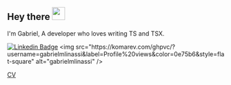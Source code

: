 ## Hey there <img src="https://media.giphy.com/media/hvRJCLFzcasrR4ia7z/giphy.gif" width="30px">
I'm Gabriel, A developer who loves writing TS and TSX.

[![Linkedin Badge](https://img.shields.io/badge/-LinkedIn-blue?style=flat-square&logo=Linkedin&logoColor=white&link=https://www.linkedin.com/in/gabrielmlinassi/)]([https://www.linkedin.com/in/gabriel-linassi/](https://www.linkedin.com/in/gabrielmlinassi/))
<img src="https://komarev.com/ghpvc/?username=gabrielmlinassi&label=Profile%20views&color=0e75b6&style=flat-square" alt="gabrielmlinassi" />

[CV](https://cv-builder-one-ochre.vercel.app/)
